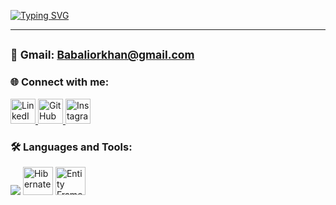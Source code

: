 [![Typing SVG](https://readme-typing-svg.demolab.com?size=35&duration=2000&pause=700&color=3d76bb&center=true&vCenter=true&width=800&lines=Have+a+nice+day👋;I+am+Software+Engineer)](https://git.io/typing-svg)

------------------------------------
<sub>📧 Gmail: Babaliorkhan@gmail.com</sub>
------------------------------------
### 🌐 Connect with me:
<p align="left">
  <a href="https://www.linkedin.com/in/babaliorkhan" target="_blank">
    <img src="https://skillicons.dev/icons?i=linkedin" alt="LinkedIn" height="40" />
  </a>
  <a href="https://github.com/babaliorkhan1" target="_blank">
    <img src="https://skillicons.dev/icons?i=github" alt="GitHub" height="40" />
  </a>
  <a href="https://instagram.com/orxan_babayevf" target="_blank">
    <img src="https://skillicons.dev/icons?i=instagram" alt="Instagram" height="40" />
  </a>
</p>

### 🛠 Languages and Tools:
<p align="left">
  <img src="https://skillicons.dev/icons?i=cs,dotnet,java,spring,html,css,sass,bootstrap,jquery,javascript,postgres,mysql,git" />
  <img src="https://cdn.jsdelivr.net/gh/devicons/devicon/icons/hibernate/hibernate-plain.svg" width="48" height="45" alt="Hibernate" />
  <img src="https://cdn.jsdelivr.net/gh/devicons/devicon/icons/dotnetcore/dotnetcore-original.svg" width="48" height="45" alt="Entity Framework" />
</p>


